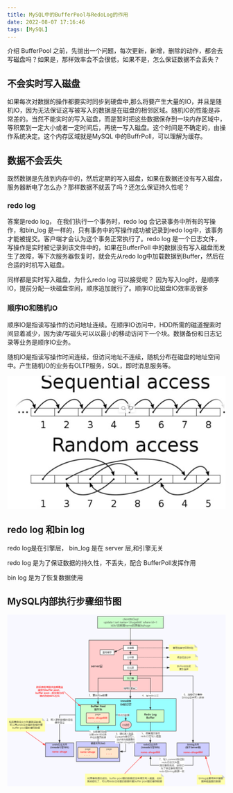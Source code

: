 ```yaml
---
title: MySQL中的BufferPool与RedoLog的作用
date: 2022-08-07 17:16:46
tags: [MySQL]
---
```


介绍 BufferPool 之前，先抛出一个问题，每次更新，新增，删除的动作，都会去写磁盘吗？如果是，那样效率会不会很低，如果不是，怎么保证数据不会丢失？

## 不会实时写入磁盘
如果每次对数据的操作都要实时同步到硬盘中,那么将要产生大量的IO，并且是随机IO，因为无法保证这写被写入的数据是在磁盘的相邻区域。随机IO的性能是非常差的。当然不能实时的写入磁盘，而是暂时把这些数据保存到一块内存区域中，等积累到一定大小或者一定时间后，再统一写入磁盘。这个时间是不确定的，由操作系统决定。这个内存区域就是MySQL 中的BuffrPoll，可以理解为缓存。

##  数据不会丢失
既然数据是先放到内存中的，然后定期的写入磁盘，如果在数据还没有写入磁盘，服务器断电了怎么办？那样数据不就丢了吗？还怎么保证持久性呢？

### redo log
答案是redo log， 在我们执行一个事务时，redo log 会记录事务中所有的写操作，和bin_log 是一样的，只有事务中的写操作成功被记录到redo log中，该事务才能被提交。客户端才会认为这个事务正常执行了。redo log 是一个日志文件，写操作是实时被记录到该文件中的，如果在BufferPoll
中的数据没有写入磁盘而发生了故障，等下次服务器恢复时，就会先从redo log中加载数据到Buffer，然后在合适的时机写入磁盘。

同样都是实时写入磁盘，为什么redo log 可以接受呢？ 因为写入log时，是顺序IO，提前分配一块磁盘空间，顺序追加就行了。顺序IO比磁盘IO效率高很多

### 顺序IO和随机IO

顺序IO是指读写操作的访问地址连续。在顺序IO访问中，HDD所需的磁道搜索时间显着减少，因为读/写磁头可以以最小的移动访问下一个块。数据备份和日志记录等业务是顺序IO业务。

随机IO是指读写操作时间连续，但访问地址不连续，随机分布在磁盘的地址空间中。产生随机IO的业务有OLTP服务，SQL，即时消息服务等。

![](../images/Pasted%20image%2020220807183036.png)


## redo log 和bin log

redo log是在引擎层， bin_log 是在 server 层,和引擎无关

redo log 是为了保证数据的持久性，不丢失，配合 BufferPoll发挥作用

bin log 是为了恢复数据使用

## MySQL内部执行步骤细节图

![](../images/Pasted%20image%2020220807183537.png)
